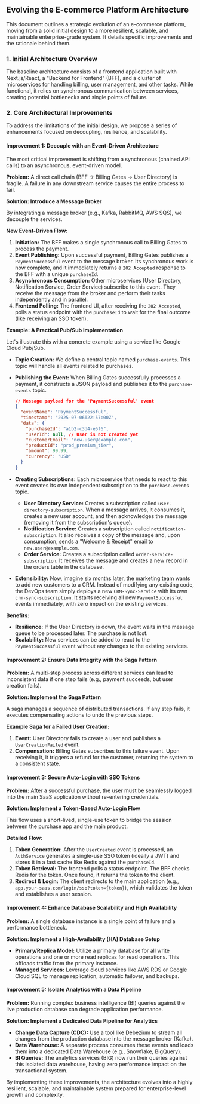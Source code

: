 ## Evolving the E-commerce Platform Architecture

This document outlines a strategic evolution of an e-commerce platform, moving from a solid initial design to a more resilient, scalable, and maintainable enterprise-grade system. It details specific improvements and the rationale behind them.

### 1. Initial Architecture Overview

The baseline architecture consists of a frontend application built with Next.js/React, a "Backend for Frontend" (BFF), and a cluster of microservices for handling billing, user management, and other tasks. While functional, it relies on synchronous communication between services, creating potential bottlenecks and single points of failure.

### 2. Core Architectural Improvements

To address the limitations of the initial design, we propose a series of enhancements focused on decoupling, resilience, and scalability.

#### Improvement 1: Decouple with an Event-Driven Architecture

The most critical improvement is shifting from a synchronous (chained API calls) to an asynchronous, event-driven model.

**Problem:** A direct call chain (BFF -> Billing Gates -> User Directory) is fragile. A failure in any downstream service causes the entire process to fail.

**Solution: Introduce a Message Broker**

By integrating a message broker (e.g., Kafka, RabbitMQ, AWS SQS), we decouple the services.

**New Event-Driven Flow:**

1.  **Initiation:** The BFF makes a single synchronous call to Billing Gates to process the payment.
2.  **Event Publishing:** Upon successful payment, Billing Gates publishes a `PaymentSuccessful` event to the message broker. Its synchronous work is now complete, and it immediately returns a `202 Accepted` response to the BFF with a unique `purchaseId`.
3.  **Asynchronous Consumption:** Other microservices (User Directory, Notification Service, Order Service) subscribe to this event. They receive the message from the broker and perform their tasks independently and in parallel.
4.  **Frontend Polling:** The frontend UI, after receiving the `202 Accepted`, polls a status endpoint with the `purchaseId` to wait for the final outcome (like receiving an SSO token).

**Example: A Practical Pub/Sub Implementation**

Let's illustrate this with a concrete example using a service like Google Cloud Pub/Sub.

*   **Topic Creation:** We define a central topic named `purchase-events`. This topic will handle all events related to purchases.

*   **Publishing the Event:** When Billing Gates successfully processes a payment, it constructs a JSON payload and publishes it to the `purchase-events` topic.

    ```json
    // Message payload for the 'PaymentSuccessful' event
    {
      "eventName": "PaymentSuccessful",
      "timestamp": "2025-07-06T22:57:00Z",
      "data": {
        "purchaseId": "a1b2-c3d4-e5f6",
        "userId": null, // User is not created yet
        "customerEmail": "new.user@example.com",
        "productId": "prod_premium_tier",
        "amount": 99.99,
        "currency": "USD"
      }
    }
    ```

*   **Creating Subscriptions:** Each microservice that needs to react to this event creates its own independent subscription to the `purchase-events` topic.

    *   **User Directory Service:** Creates a subscription called `user-directory-subscription`. When a message arrives, it consumes it, creates a new user account, and then acknowledges the message (removing it from the subscription's queue).
    *   **Notification Service:** Creates a subscription called `notification-subscription`. It also receives a copy of the message and, upon consumption, sends a "Welcome & Receipt" email to `new.user@example.com`.
    *   **Order Service:** Creates a subscription called `order-service-subscription`. It receives the message and creates a new record in the orders table in the database.

*   **Extensibility:** Now, imagine six months later, the marketing team wants to add new customers to a CRM. Instead of modifying any existing code, the DevOps team simply deploys a new `CRM-Sync-Service` with its own `crm-sync-subscription`. It starts receiving all new `PaymentSuccessful` events immediately, with zero impact on the existing services.

**Benefits:**

*   **Resilience:** If the User Directory is down, the event waits in the message queue to be processed later. The purchase is not lost.
*   **Scalability:** New services can be added to react to the `PaymentSuccessful` event without any changes to the existing services.

#### Improvement 2: Ensure Data Integrity with the Saga Pattern

**Problem:** A multi-step process across different services can lead to inconsistent data if one step fails (e.g., payment succeeds, but user creation fails).

**Solution: Implement the Saga Pattern**

A saga manages a sequence of distributed transactions. If any step fails, it executes compensating actions to undo the previous steps.

**Example Saga for a Failed User Creation:**

1.  **Event:** User Directory fails to create a user and publishes a `UserCreationFailed` event.
2.  **Compensation:** Billing Gates subscribes to this failure event. Upon receiving it, it triggers a refund for the customer, returning the system to a consistent state.

#### Improvement 3: Secure Auto-Login with SSO Tokens

**Problem:** After a successful purchase, the user must be seamlessly logged into the main SaaS application without re-entering credentials.

**Solution: Implement a Token-Based Auto-Login Flow**

This flow uses a short-lived, single-use token to bridge the session between the purchase app and the main product.

**Detailed Flow:**

1.  **Token Generation:** After the `UserCreated` event is processed, an `AuthService` generates a single-use SSO token (ideally a JWT) and stores it in a fast cache like Redis against the `purchaseId`.
2.  **Token Retrieval:** The frontend polls a status endpoint. The BFF checks Redis for the token. Once found, it returns the token to the client.
3.  **Redirect & Login:** The client redirects to the main application (e.g., `app.your-saas.com/login/sso?token={token}`), which validates the token and establishes a user session.

#### Improvement 4: Enhance Database Scalability and High Availability

**Problem:** A single database instance is a single point of failure and a performance bottleneck.

**Solution: Implement a High-Availability (HA) Database Setup**

*   **Primary/Replica Model:** Utilize a primary database for all write operations and one or more read replicas for read operations. This offloads traffic from the primary instance.
*   **Managed Services:** Leverage cloud services like AWS RDS or Google Cloud SQL to manage replication, automatic failover, and backups.

#### Improvement 5: Isolate Analytics with a Data Pipeline

**Problem:** Running complex business intelligence (BI) queries against the live production database can degrade application performance.

**Solution: Implement a Dedicated Data Pipeline for Analytics**

*   **Change Data Capture (CDC):** Use a tool like Debezium to stream all changes from the production database into the message broker (Kafka).
*   **Data Warehouse:** A separate process consumes these events and loads them into a dedicated Data Warehouse (e.g., Snowflake, BigQuery).
*   **BI Queries:** The analytics services (BIG) now run their queries against this isolated data warehouse, having zero performance impact on the transactional system.

By implementing these improvements, the architecture evolves into a highly resilient, scalable, and maintainable system prepared for enterprise-level growth and complexity.